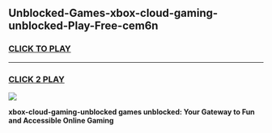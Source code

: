 
## Unblocked-Games-xbox-cloud-gaming-unblocked-Play-Free-cem6n
<h3>
<a href="https://premium76.site?title=xbox-cloud-gaming-unblocked&ref=23A">CLICK TO PLAY</a></h3>
<hr>

<h3>
<a href="https://premium76.site?title=xbox-cloud-gaming-unblocked&ref=23A">CLICK 2 PLAY</a>
  
</h3>

<a href="https://premium76.site?title=xbox-cloud-gaming-unblocked&ref=23A"><img src="https://clearcache.store/games.png"></a>


**xbox-cloud-gaming-unblocked games unblocked: Your Gateway to Fun and Accessible Online Gaming**
